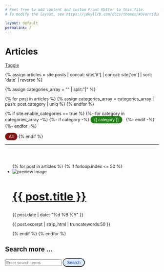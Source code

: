 ```yaml
---
# Feel free to add content and custom Front Matter to this file.
# To modify the layout, see https://jekyllrb.com/docs/themes/#overriding-theme-defaults

layout: default
permalink: /
---
```


# Articles
<script src="index.js"></script>
<a id='lang'></a>
<a href="#" onclick="toggleLanguageElements()">Toggle</a>



<style>
    .post-date {
        font-size: 0.8em; /* Imposta il font più piccolo */
        color: #aaaaaa; /* Opzionale: Cambia il colore se desiderato */
    }

    .post-title {
        font-size: 1.6em; /* Imposta il font più piccolo */
    }

    .excerpt {
        font-size: 1.0em; /* Imposta il font più piccolo */
        color: #999; /* Opzionale: Cambia il colore se desiderato */
    }


    .label,button {
      --tw-text-opacity: 1;
      color: rgb(30 64 175/var(--tw-text-opacity));
      font-weight: 500;
      font-size: .875rem;
      line-height: 1.25rem;
      padding-bottom: .125rem;
      padding-top: .125rem;
      padding-left: .75rem;
      padding-right: .75rem;    
      border-radius: 9999px;
      align-items: center;
      --tw-bg-opacity: 1;
      background-color: rgb(219 234 254/var(--tw-bg-opacity));
    }

  .container {
    display: flex;
    margin-bottom: 25px;
  }
  

  
  .left-column img {
    display: none;
  }
  
  .right-column {
    flex-grow: 1;
  }
  
  .post-title {
    /* Stili per il titolo, ad esempio: */
    font-size: 24px;
    font-weight: bold;
  }

  .left-column {
    display: none; /* Hide by default */
  }

  }

</style>


{% assign articles = site.posts | concat: site['it'] | concat: site['en'] | sort: 'date' | reverse %}

<!-- create categories array-->
{% assign categories_array = "" | split:"|" %}

{% for post in articles %}
        {% assign categories_array = categories_array | push: post.category | uniq %}
{% endfor %}

<!-- CATEGORIES SECTION -->


{% if site.enable_categories == true %}
  {%- for category in categories_array -%}
    {%- if category -%}
    <button style="border: none; background-color: rgb(30,128,20); color: white;" onclick="categoryClick('{{ category }}')">
      {{ category }}</button> &nbsp;
    {%- endif -%}
  {%- endfor -%}

  <button 
    style="border: none; background-color: rgb(128,20,20); color: white;" onclick="categoryClick('All')">All
  </button>
{% endif %}
<!-- END OF CATEGORIES SECTION -->

<hr/>
<br/><br/>

  
  <ul class="preview-container">
    {% for post in articles %}
      <!-- Let's limit to a subset of all -->
      {% if forloop.index <= 50 %} 
        <li class="lang-{{ post.url | | slice: 1, 2 }}">
        <div class="preview">
          <img src="{{ post.image }}" alt="preview Image" class="preview-image">
          <div class="preview-content">
          <a class="post-title" href="{{ post.url }}" >
              <h2 class="preview-title">
                        {{ post.title }}
              </h2>
          </a>
            <div class="preview-meta"><i class="fa-regular fa-calendar"></i>
                  {{ post.date | date: "%d %B %Y" }}
            </div>
            <p class="preview-excerpt">{{ post.excerpt | strip_html | truncatewords:50 }}</p>
          </div>
        </div>
        </li>
      {% endif %}
    {% endfor %}  
  </ul>

<div>
  <h2>Search more ...</h2>
  <form id="searchForm">
    <input type="text" id="searchInput" placeholder="Enter search terms" required>
    <button type="submit">Search</button>
  </form>

  <script>
    // Domain for site-specific search
    const domain = 'smartcontract.tips';

    // Attach event listener to the form
    document.getElementById('searchForm').addEventListener('submit', function(event) {
      event.preventDefault(); // Prevent form submission

      // Get the search terms
      const searchTerms = document.getElementById('searchInput').value;

      // Redirect to Google search with site filter
      const googleSearchUrl = `https://www.google.com/search?q=site:${domain}+${encodeURIComponent(searchTerms)}`;
      window.open(googleSearchUrl, '_blank');
    });
  </script>
</div>